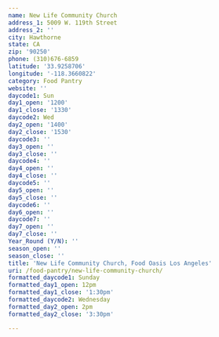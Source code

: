 ```yaml
---
name: New Life Community Church
address_1: 5009 W. 119th Street
address_2: ''
city: Hawthorne
state: CA
zip: '90250'
phone: (310)676-6859
latitude: '33.9258706'
longitude: '-118.3660822'
category: Food Pantry
website: ''
daycode1: Sun
day1_open: '1200'
day1_close: '1330'
daycode2: Wed
day2_open: '1400'
day2_close: '1530'
daycode3: ''
day3_open: ''
day3_close: ''
daycode4: ''
day4_open: ''
day4_close: ''
daycode5: ''
day5_open: ''
day5_close: ''
daycode6: ''
day6_open: ''
daycode7: ''
day7_open: ''
day7_close: ''
Year_Round (Y/N): ''
season_open: ''
season_close: ''
title: 'New Life Community Church, Food Oasis Los Angeles'
uri: /food-pantry/new-life-community-church/
formatted_daycode1: Sunday
formatted_day1_open: 12pm
formatted_day1_close: '1:30pm'
formatted_daycode2: Wednesday
formatted_day2_open: 2pm
formatted_day2_close: '3:30pm'

---
```

